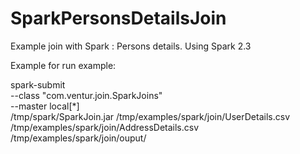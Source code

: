 # SparkPersonsDetailsJoin
Example join with Spark : Persons details. Using Spark 2.3


Example for run example:

spark-submit \
  --class "com.ventur.join.SparkJoins" \
  --master local[*] \
 /tmp/spark/SparkJoin.jar /tmp/examples/spark/join/UserDetails.csv /tmp/examples/spark/join/AddressDetails.csv /tmp/examples/spark/join/ouput/
